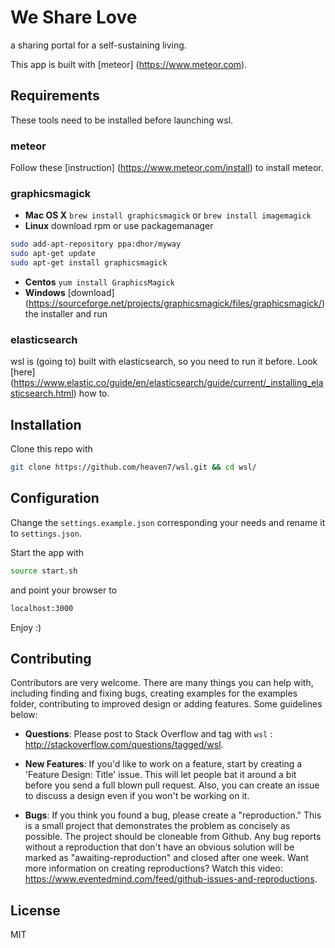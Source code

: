 # We Share Love
a sharing portal for a self-sustaining living.

This app is built with [meteor] (https://www.meteor.com).
## Requirements
These tools need to be installed before launching wsl.

### meteor
Follow these [instruction] (https://www.meteor.com/install) to install meteor.

### graphicsmagick
* **Mac OS X** `brew install graphicsmagick` or `brew install imagemagick`
* **Linux** download rpm or use packagemanager
```bash
sudo add-apt-repository ppa:dhor/myway
sudo apt-get update
sudo apt-get install graphicsmagick
```
* **Centos** `yum install GraphicsMagick`
* **Windows** [download] (https://sourceforge.net/projects/graphicsmagick/files/graphicsmagick/) the installer and run

### elasticsearch
wsl is (going to) built with elasticsearch, so you need to run it before. Look [here] (https://www.elastic.co/guide/en/elasticsearch/guide/current/_installing_elasticsearch.html)  how to.

## Installation
Clone this repo with
```bash
git clone https://github.com/heaven7/wsl.git && cd wsl/
```
## Configuration
Change the `settings.example.json` corresponding your needs and rename it to `settings.json`.

Start the app with
```bash
source start.sh
```
and point your browser to
```bash
localhost:3000
```
Enjoy :)

## Contributing
Contributors are very welcome. There are many things you can help with,
including finding and fixing bugs, creating examples for the examples folder,
contributing to improved design or adding features. Some guidelines below:

* **Questions**: Please post to Stack Overflow and tag with `wsl` : http://stackoverflow.com/questions/tagged/wsl.

* **New Features**: If you'd like to work on a feature,
  start by creating a 'Feature Design: Title' issue. This will let people bat it
  around a bit before you send a full blown pull request. Also, you can create
  an issue to discuss a design even if you won't be working on it.

* **Bugs**: If you think you found a bug, please create a "reproduction." This is a small project that demonstrates the problem as concisely as possible. The project should be cloneable from Github. Any bug reports without a reproduction that don't have an obvious solution will be marked as "awaiting-reproduction" and closed after one week. Want more information on creating reproductions? Watch this video: https://www.eventedmind.com/feed/github-issues-and-reproductions.

## License
MIT